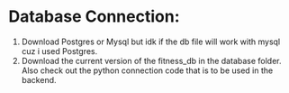 # Database Connection:

1. Download Postgres or Mysql but idk if the db file will work with mysql cuz i used Postgres.
2. Download the current version of the fitness_db in the database folder. Also check out the python connection code that is to be used in the backend. 
